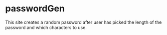 # passwordGen
This site creates a random password after user has picked the length of the password and which characters to use.

